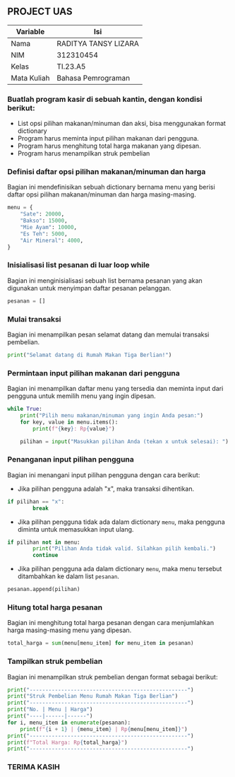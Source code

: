 ## PROJECT UAS
| Variable | Isi |
| -------- | --- |
| Nama | RADITYA TANSY LIZARA  |
| NIM | 312310454 |
| Kelas | TI.23.A5 |
| Mata Kuliah | Bahasa Pemrograman |

### Buatlah program kasir di sebuah kantin, dengan kondisi berikut:
* List opsi pilihan makanan/minuman dan aksi, bisa menggunakan
format dictionary
* Program harus meminta input pilihan makanan dari pengguna.
* Program harus menghitung total harga makanan yang dipesan.
* Program harus menampilkan struk pembelian

### Definisi daftar opsi pilihan makanan/minuman dan harga
Bagian ini mendefinisikan sebuah dictionary bernama menu yang berisi daftar opsi pilihan makanan/minuman dan harga masing-masing.
```python
menu = {
    "Sate": 20000,
    "Bakso": 15000,
    "Mie Ayam": 10000,
    "Es Teh": 5000,
    "Air Mineral": 4000,
}
```
### Inisialisasi list pesanan di luar loop while
Bagian ini menginisialisasi sebuah list bernama pesanan yang akan digunakan untuk menyimpan daftar pesanan pelanggan.
```python
pesanan = []
```
### Mulai transaksi
Bagian ini menampilkan pesan selamat datang dan memulai transaksi pembelian.
```python
print("Selamat datang di Rumah Makan Tiga Berlian!")
```
### Permintaan input pilihan makanan dari pengguna
Bagian ini menampilkan daftar menu yang tersedia dan meminta input dari pengguna untuk memilih menu yang ingin dipesan.
```python
while True:
    print("Pilih menu makanan/minuman yang ingin Anda pesan:")
    for key, value in menu.items():
        print(f"{key}: Rp{value}")

    pilihan = input("Masukkan pilihan Anda (tekan x untuk selesai): ")
```
### Penanganan input pilihan pengguna
Bagian ini menangani input pilihan pengguna dengan cara berikut:

* Jika pilihan pengguna adalah "x", maka transaksi dihentikan.
```python
if pilihan == "x":
        break
```
* Jika pilihan pengguna tidak ada dalam dictionary `menu`, maka pengguna diminta untuk memasukkan input ulang.
```python
if pilihan not in menu:
        print("Pilihan Anda tidak valid. Silahkan pilih kembali.")
        continue
```
* Jika pilihan pengguna ada dalam dictionary `menu`, maka menu tersebut ditambahkan ke dalam list `pesanan`.
```python
pesanan.append(pilihan)
```
### Hitung total harga pesanan
Bagian ini menghitung total harga pesanan dengan cara menjumlahkan harga masing-masing menu yang dipesan.
```python
total_harga = sum(menu[menu_item] for menu_item in pesanan)
```
### Tampilkan struk pembelian
Bagian ini menampilkan struk pembelian dengan format sebagai berikut:
```python
print("--------------------------------------------------")
print("Struk Pembelian Menu Rumah Makan Tiga Berlian")
print("--------------------------------------------------")
print("No. | Menu | Harga")
print("----|------|------")
for i, menu_item in enumerate(pesanan):
    print(f"{i + 1} | {menu_item} | Rp{menu[menu_item]}")
print("--------------------------------------------------")
print(f"Total Harga: Rp{total_harga}")
print("--------------------------------------------------")
```
### TERIMA KASIH
